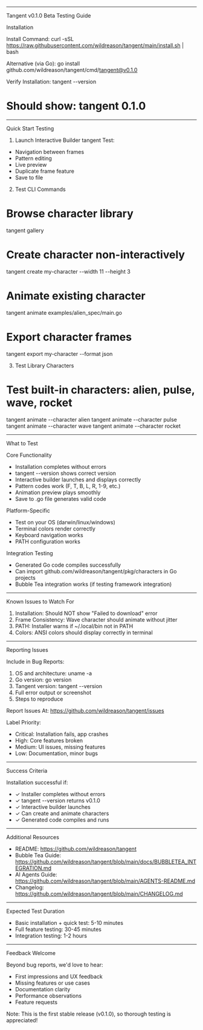  ---
  Tangent v0.1.0 Beta Testing Guide

  Installation

  Install Command:
  curl -sSL https://raw.githubusercontent.com/wildreason/tangent/main/install.sh | bash

  Alternative (via Go):
  go install github.com/wildreason/tangent/cmd/tangent@v0.1.0

  Verify Installation:
  tangent --version
  # Should show: tangent 0.1.0

  ---
  Quick Start Testing

  1. Launch Interactive Builder
  tangent
  Test:
  - Navigation between frames
  - Pattern editing
  - Live preview
  - Duplicate frame feature
  - Save to file

  2. Test CLI Commands
  # Browse character library
  tangent gallery

  # Create character non-interactively
  tangent create my-character --width 11 --height 3

  # Animate existing character
  tangent animate examples/alien_spec/main.go

  # Export character frames
  tangent export my-character --format json

  3. Test Library Characters
  # Test built-in characters: alien, pulse, wave, rocket
  tangent animate --character alien
  tangent animate --character pulse
  tangent animate --character wave
  tangent animate --character rocket

  ---
  What to Test

  Core Functionality

  - Installation completes without errors
  - tangent --version shows correct version
  - Interactive builder launches and displays correctly
  - Pattern codes work (F, T, B, L, R, 1-9, etc.)
  - Animation preview plays smoothly
  - Save to .go file generates valid code

  Platform-Specific

  - Test on your OS (darwin/linux/windows)
  - Terminal colors render correctly
  - Keyboard navigation works
  - PATH configuration works

  Integration Testing

  - Generated Go code compiles successfully
  - Can import github.com/wildreason/tangent/pkg/characters in Go projects
  - Bubble Tea integration works (if testing framework integration)

  ---
  Known Issues to Watch For

  1. Installation: Should NOT show "Failed to download" error
  2. Frame Consistency: Wave character should animate without jitter
  3. PATH: Installer warns if ~/.local/bin not in PATH
  4. Colors: ANSI colors should display correctly in terminal

  ---
  Reporting Issues

  Include in Bug Reports:
  1. OS and architecture: uname -a
  2. Go version: go version
  3. Tangent version: tangent --version
  4. Full error output or screenshot
  5. Steps to reproduce

  Report Issues At:
  https://github.com/wildreason/tangent/issues

  Label Priority:
  - Critical: Installation fails, app crashes
  - High: Core features broken
  - Medium: UI issues, missing features
  - Low: Documentation, minor bugs

  ---
  Success Criteria

  Installation successful if:
  - ✓ Installer completes without errors
  - ✓ tangent --version returns v0.1.0
  - ✓ Interactive builder launches
  - ✓ Can create and animate characters
  - ✓ Generated code compiles and runs

  ---
  Additional Resources

  - README: https://github.com/wildreason/tangent
  - Bubble Tea Guide: https://github.com/wildreason/tangent/blob/main/docs/BUBBLETEA_INTEGRATION.md
  - AI Agents Guide: https://github.com/wildreason/tangent/blob/main/AGENTS-README.md
  - Changelog: https://github.com/wildreason/tangent/blob/main/CHANGELOG.md

  ---
  Expected Test Duration

  - Basic installation + quick test: 5-10 minutes
  - Full feature testing: 30-45 minutes
  - Integration testing: 1-2 hours

  ---
  Feedback Welcome

  Beyond bug reports, we'd love to hear:
  - First impressions and UX feedback
  - Missing features or use cases
  - Documentation clarity
  - Performance observations
  - Feature requests

  Note: This is the first stable release (v0.1.0), so thorough testing is appreciated!

